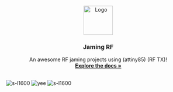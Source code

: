 <!-- PROJECT LOGO -->
<br />
<div align="center">
    <img src="![image](https://user-images.githubusercontent.com/66104474/196384990-981e8e64-a64e-4d6f-a495-264b6681b2be.png)" alt="Logo" width="80" height="80">
  </a>

  <h3 align="center">Jaming RF</h3>

  <p align="center">
    An awesome RF jaming projects using (attiny85) (RF TX)!
    <br />
    <a href="https://github.com/othneildrew/Best-README-Template"><strong>Explore the docs »</strong></a>
    <br />
    <br />
  </p>
</div>

![s-l1600](https://user-images.githubusercontent.com/66104474/196383510-0fe37a41-2f53-430d-bed6-64bb58460029.jpg)
![yee](https://user-images.githubusercontent.com/66104474/196383720-f0e5ebf2-2974-4c4e-ab71-4a3f1f0066c7.PNG)
![s-l1600](https://user-images.githubusercontent.com/66104474/196384050-d758f51d-3aae-4d40-9765-9d0be376fe3c.jpg)
